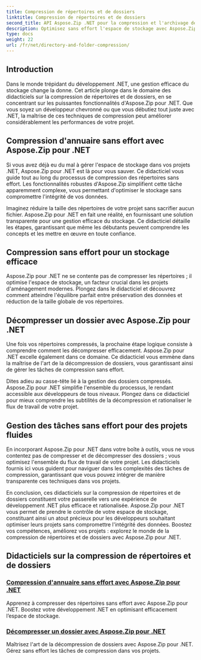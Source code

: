 ```yaml
---
title: Compression de répertoires et de dossiers
linktitle: Compression de répertoires et de dossiers
second_title: API Aspose.Zip .NET pour la compression et l'archivage de fichiers
description: Optimisez sans effort l'espace de stockage avec Aspose.Zip pour .NET. Apprenez les techniques de compression et de décompression d’annuaire pour améliorer vos projets de développement .NET.
type: docs
weight: 22
url: /fr/net/directory-and-folder-compression/
---
```


## Introduction

Dans le monde trépidant du développement .NET, une gestion efficace du stockage change la donne. Cet article plonge dans le domaine des didacticiels sur la compression de répertoires et de dossiers, en se concentrant sur les puissantes fonctionnalités d'Aspose.Zip pour .NET. Que vous soyez un développeur chevronné ou que vous débutiez tout juste avec .NET, la maîtrise de ces techniques de compression peut améliorer considérablement les performances de votre projet.

## Compression d'annuaire sans effort avec Aspose.Zip pour .NET

Si vous avez déjà eu du mal à gérer l'espace de stockage dans vos projets .NET, Aspose.Zip pour .NET est là pour vous sauver. Ce didacticiel vous guide tout au long du processus de compression des répertoires sans effort. Les fonctionnalités robustes d'Aspose.Zip simplifient cette tâche apparemment complexe, vous permettant d'optimiser le stockage sans compromettre l'intégrité de vos données.

Imaginez réduire la taille des répertoires de votre projet sans sacrifier aucun fichier. Aspose.Zip pour .NET en fait une réalité, en fournissant une solution transparente pour une gestion efficace du stockage. Ce didacticiel détaille les étapes, garantissant que même les débutants peuvent comprendre les concepts et les mettre en œuvre en toute confiance.

## Compression sans effort pour un stockage efficace

Aspose.Zip pour .NET ne se contente pas de compresser les répertoires ; il optimise l'espace de stockage, un facteur crucial dans les projets d'aménagement modernes. Plongez dans le didacticiel et découvrez comment atteindre l'équilibre parfait entre préservation des données et réduction de la taille globale de vos répertoires.

## Décompresser un dossier avec Aspose.Zip pour .NET

Une fois vos répertoires compressés, la prochaine étape logique consiste à comprendre comment les décompresser efficacement. Aspose.Zip pour .NET excelle également dans ce domaine. Ce didacticiel vous emmène dans la maîtrise de l'art de la décompression de dossiers, vous garantissant ainsi de gérer les tâches de compression sans effort.

Dites adieu au casse-tête lié à la gestion des dossiers compressés. Aspose.Zip pour .NET simplifie l'ensemble du processus, le rendant accessible aux développeurs de tous niveaux. Plongez dans ce didacticiel pour mieux comprendre les subtilités de la décompression et rationaliser le flux de travail de votre projet.

## Gestion des tâches sans effort pour des projets fluides

En incorporant Aspose.Zip pour .NET dans votre boîte à outils, vous ne vous contentez pas de compresser et de décompresser des dossiers ; vous optimisez l'ensemble du flux de travail de votre projet. Les didacticiels fournis ici vous guident pour naviguer dans les complexités des tâches de compression, garantissant que vous pouvez intégrer de manière transparente ces techniques dans vos projets.

En conclusion, ces didacticiels sur la compression de répertoires et de dossiers constituent votre passerelle vers une expérience de développement .NET plus efficace et rationalisée. Aspose.Zip pour .NET vous permet de prendre le contrôle de votre espace de stockage, constituant ainsi un atout précieux pour les développeurs souhaitant optimiser leurs projets sans compromettre l'intégrité des données. Boostez vos compétences, améliorez vos projets : explorez le monde de la compression de répertoires et de dossiers avec Aspose.Zip pour .NET.
## Didacticiels sur la compression de répertoires et de dossiers
### [Compression d'annuaire sans effort avec Aspose.Zip pour .NET](./compress-directory/)
Apprenez à compresser des répertoires sans effort avec Aspose.Zip pour .NET. Boostez votre développement .NET en optimisant efficacement l’espace de stockage.
### [Décompresser un dossier avec Aspose.Zip pour .NET](./decompress-folder/)
Maîtrisez l'art de la décompression de dossiers avec Aspose.Zip pour .NET. Gérez sans effort les tâches de compression dans vos projets.